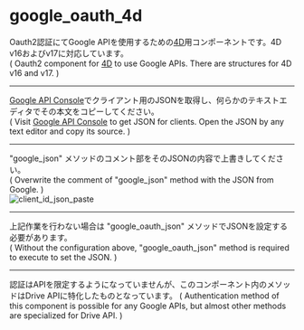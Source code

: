 # google_oauth_4d
Oauth2認証にてGoogle APIを使用するための[4D](https://us.4d.com/)用コンポーネントです。4D v16およびv17に対応しています。  
( Oauth2 component for [4D](https://us.4d.com/) to use Google APIs. There are structures for 4D v16 and v17. )  
  
---
[Google API Console](https://console.developers.google.com)でクライアント用のJSONを取得し、何らかのテキストエディタでその本文をコピーしてください。  
( Visit [Google API Console](https://console.developers.google.com) to get JSON for clients. Open the JSON by any text editor and copy its source. )  
  
---
"google_json" メソッドのコメント部をそのJSONの内容で上書きしてください。  
( Overwrite the comment of "google_json" method with the JSON from Google. )  
![client_id_json_paste](https://user-images.githubusercontent.com/4927926/51669201-51c16700-2007-11e9-8cb1-8c9a9a8f1e10.gif)
  
---
上記作業を行わない場合は "google_oauth_json" メソッドでJSONを設定する必要があります。  
( Without the configuration above, "google_oauth_json" method is required to execute to set the JSON. )
  
---
認証はAPIを限定するようになっていませんが、このコンポーネント内のメソッドはDrive APIに特化したものとなっています。
( Authentication method of this component is possible for any Google APIs, but almost other methods are specialized for Drive API. )
